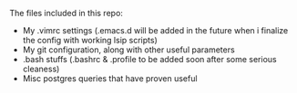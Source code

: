 The files included in this repo:

- My .vimrc settings (.emacs.d will be added in the future when i finalize the config with working lsip scripts)
- My git configuration, along with other useful parameters
- .bash stuffs (.bashrc & .profile to be added soon after some serious cleaness) 
- Misc postgres queries that have proven useful
